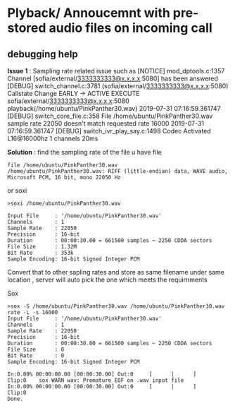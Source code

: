 # Plyback/ Annoucemnt with pre-stored audio files on incoming call 

## debugging help

**Issue 1** :  Sampling rate related issue such as 
[NOTICE] mod_dptools.c:1357 Channel [sofia/external/3333333333@x.x.x.x:5080] has been answered
[DEBUG] switch_channel.c:3781 (sofia/external/3333333333@x.x.x.x:5080) Callstate Change EARLY -> ACTIVE
EXECUTE sofia/external/3333333333@x.x.x.x:5080 playback(/home/ubuntu/PinkPanther30.wav)
2019-07-31 07:16:59.361747 [DEBUG] switch_core_file.c:358 File /home/ubuntu/PinkPanther30.wav sample rate 22050 doesn't match requested rate 16000
2019-07-31 07:16:59.361747 [DEBUG] switch_ivr_play_say.c:1498 Codec Activated L16@16000hz 1 channels 20ms 

**Solution** : find the sampling rate of the file u have 
file 
```
file /home/ubuntu/PinkPanther30.wav 
/home/ubuntu/PinkPanther30.wav: RIFF (little-endian) data, WAVE audio, Microsoft PCM, 16 bit, mono 22050 Hz
```
or soxi 
```
>soxi /home/ubuntu/PinkPanther30.wav 

Input File     : '/home/ubuntu/PinkPanther30.wav'
Channels       : 1
Sample Rate    : 22050
Precision      : 16-bit
Duration       : 00:00:30.00 = 661500 samples ~ 2250 CDDA sectors
File Size      : 1.32M
Bit Rate       : 353k
Sample Encoding: 16-bit Signed Integer PCM
```

Convert that to other sapling rates and store as same filename under same location , server will auto pick the one which meets the requirnments 

Sox
```
>sox -S /home/ubuntu/PinkPanther30.wav /home/ubuntu/PinkPanther30.wav rate -L -s 16000
Input File     : '/home/ubuntu/PinkPanther30.wav'
Channels       : 1
Sample Rate    : 22050
Precision      : 16-bit
Duration       : 00:00:30.00 = 661500 samples ~ 2250 CDDA sectors
File Size      : 0
Bit Rate       : 0
Sample Encoding: 16-bit Signed Integer PCM

In:0.00% 00:00:00.00 [00:00:30.00] Out:0     [      |      ]        Clip:0    sox WARN wav: Premature EOF on .wav input file
In:0.00% 00:00:00.00 [00:00:30.00] Out:0     [      |      ]        Clip:0    
Done.

```